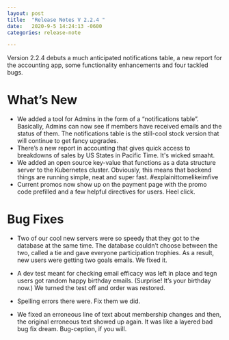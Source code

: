 ```yaml
---
layout: post
title:  "Release Notes V 2.2.4 "
date:   2020-9-5 14:24:13 -0600
categories: release-note

---
```

Version 2.2.4  debuts a much anticipated notifications table, a new report for the accounting app, some functionality enhancements and four tackled bugs.


# What’s New
- We added a tool for Admins in the form of a “notifications table”. Basically, Admins can now see if members have received emails and the status of them. The notifications table is the still-cool stock version that will continue to get fancy upgrades.  
- There’s a new report in accounting that gives quick access to breakdowns of sales by US States in Pacific Time. It's wicked smaaht.
- We added an open source key-value that functions as a data structure server to the Kubernetes cluster. Obviously, this means that backend things are running simple, neat and super fast. #explainittomelikeimfive 
- Current promos now show up on the payment page with the promo code prefilled and a few helpful directives for users. Heel click.



# Bug Fixes
- Two of our cool new servers were so speedy that they got to the database at the same time. The database couldn’t choose between the two, called a tie and gave everyone participation trophies. As a result, new users were getting two goals emails. We fixed it. 

- A dev test meant for checking email efficacy was left in place and tegn users got random happy birthday emails. (Surprise! It’s your birthday now.) We turned the test off and order was restored.

- Spelling errors there were. Fix them we did. 

- We fixed an erroneous line of text about membership changes and then, the original erroneous text showed up again. It was like a layered bad bug fix dream. Bug-ception, if you will. 


 